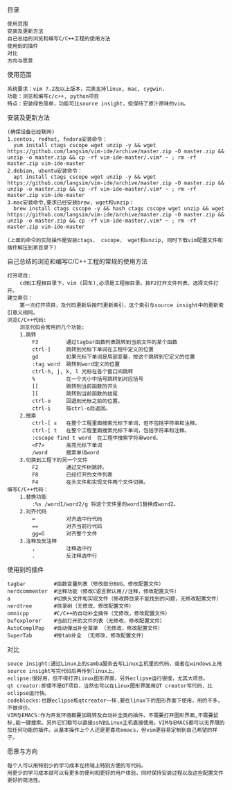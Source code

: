 目录

    使用范围
    安装及更新方法
    自己总结的浏览和编写C/C++工程的使用方法
    使用到的插件
    对比
    方向与愿景


使用范围
    
    系统要求：vim 7.2及以上版本，完美支持linux, mac, cygwin.
    功能：浏览和编写c/c++, python项目
    特点：安装绿色简单，功能可比source insight，但保持了原汁原味的vim。


安装及更新方法

    (确保设备已经联网)
    1.centos, redhat, fedora安装命令：
      yum install ctags cscope wget unzip -y && wget https://github.com/langsim/vim-ide/archive/master.zip -O master.zip && unzip -o master.zip && cp -rf vim-ide-master/.vim* ~ ; rm -rf master.zip vim-ide-master
    2.debian, ubuntu安装命令：
      apt install ctags cscope wget unzip -y && wget https://github.com/langsim/vim-ide/archive/master.zip -O master.zip && unzip -o master.zip && cp -rf vim-ide-master/.vim* ~ ; rm -rf master.zip vim-ide-master
    3.mac安装命令,要求已经安装brew, wget和unzip：
      brew install ctags cscope -y && hash ctags cscope wget unzip && wget https://github.com/langsim/vim-ide/archive/master.zip -O master.zip && unzip -o master.zip && cp -rf vim-ide-master/.vim* ~ ; rm -rf master.zip vim-ide-master

    (上面的命令的实际操作是安装ctags、 cscope、 wget和unzip, 同时下载vim配置文件和插件解压到家目录下)


自己总结的浏览和编写C/C++工程的常规的使用方法 

    打开项目:
        cd到工程根目录下，vim (回车),必须是工程根目录。按F2打开文件列表，选择文件打开。
    建立索引：
        第一次打开项目，及代码更新后按F5更新索引，这个索引与source insight中的更新索引意义相同。
    浏览C/C++代码:
        浏览代码会常用的几个功能:
        1.跳转
            F3         通过tagbar函数列表跳转到当前文件的某个函数
            ctrl-]     跳转到光标下单词在工程中定义的位置
            gd         如果光标下单词是局部变量，按这个跳转到它定义的位置
            :tag word  跳转到word定义的位置     
            ctrl-h, j, k, l 光标在各个窗口间跳转
            %          在一个大小中括号跳转到对应括号
            [[         跳转到当前函数的开头
            ][         跳转到当前函数的结尾
            ctrl-o     回退到光标之前的位置。
            ctrl-i     按ctrl-o后返回。
        2.搜索
            ctrl-[ s   在整个工程里面搜索光标下单词，但不包括字符串和注释。
            ctrl-[ t   在整个工程里面搜索光标下单词，包括字符串和注释。
            :cscope find t word  在工程中搜索字符串word。
            <F7>       高亮光标下单词
            /word      搜索单词word
        3.切换到工程下的另一个文件
            F2         通过文件树跳转。
            F8         已经打开的文件列表
            F4         在头文件和实现文件两个文件切换。
    编写C/C++代码：
        1.替换功能
            :%s /word1/word2/g 将这个文件里的word1替换成word2。
        2.对齐代码
            =          对齐选中行代码
            ==         对齐当前行代码
            gg=G       对齐整个文件
        3.注释及反注释
            ,          注释选中行
            .          反注释选中行


使用到的插件    

    tagbar         #函数变量列表（修改部分BUG，修改配置文件）
    nerdcommenter  #注释功能（修改C语言默认用//注释，修改配置文件）
    a              #切换头文件和实现文件（修改跨目录不能找到的问题，无修改配置文件）
    nerdtree       #目录树（无修改，修改配置文件）
    omnicpp        #C/C++的自动补全插件（无修改，修改配置文件）
    bufexplorer    #当前打开的文件列表（无修改，修改配置文件）
    AutoComplPop   #自动弹出补全菜单 （无修改，修改配置文件）
    SuperTab       #按tab补全 （无修改，修改配置文件）


对比

    souce insight:通过Linux上的samba服务去写Linux主机里的代码，或者在windows上用source insight写完代码后再传到linux上。
    eclipse:很好用，但不得打开Linux图形界面，另外eclipse运行很慢，尤其大项目。
    qt creator:即使不是QT项目，当然也可以在Linux图形界面用QT creator写代码，比eclipse运行快。
    codeblocks:也跟eclipse和qtcreator一样,要在linux下的图形界面下使用，用的不多，不做评价。
    VIM与EMACS:作为开发环境都要加跳转及自动补全类的插件。不需要打开图形界面,不需要鼠标,能一键搜索。另外它们都可以直接ssh到Linux主机直接使用。VIM与EMACS都可以无界限的加任何功能的插件。从基本操作上个人还是更喜欢emacs，但vim更容易定制到自己希望的样子。


愿景与方向

    每个人可以用特别少的学习成本在终端上特别方便的写代码。
    用更少的学习成本就可以有更多的便利和更好的用户体验，同时保持安装过程以及这些配置文件更好的简洁性。
